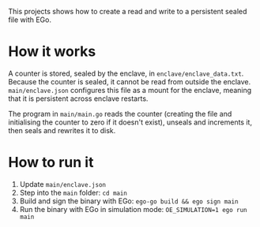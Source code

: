This projects shows how to create a read and write to a persistent sealed file with EGo.

# How it works

A counter is stored, sealed by the enclave, in `enclave/enclave_data.txt`. Because the counter is sealed, it cannot be 
read from outside the enclave. `main/enclave.json` configures this file as a mount for the enclave, meaning that it is 
persistent across enclave restarts.

The program in `main/main.go` reads the counter (creating the file and initialising the counter to zero if it doesn't 
exist), unseals and increments it, then seals and rewrites it to disk.

# How to run it

1. Update `main/enclave.json`
2. Step into the `main` folder: `cd main`
3. Build and sign the binary with EGo: `ego-go build && ego sign main`
4. Run the binary with EGo in simulation mode: `OE_SIMULATION=1 ego run main`